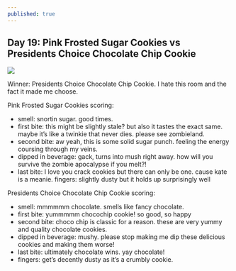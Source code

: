 ```yaml
---
published: true
---
```

## Day 19: Pink Frosted Sugar Cookies vs Presidents Choice Chocolate Chip Cookie

![]({{site.baseurl}}/media/day-19.jpeg)

Winner: Presidents Choice Chocolate Chip Cookie. I hate this room and the fact it made me choose.

Pink Frosted Sugar Cookies scoring:
- smell: snortin sugar. good times.
- first bite:  this might be slightly stale? but also it tastes the exact same. maybe it’s like a twinkie that never dies. please see zombieland.
- second bite: aw yeah, this is some solid sugar punch. feeling the energy coursing through my veins.
- dipped in beverage: gack, turns into mush right away. how will you survive the zombie apocalypse if you melt?!
- last bite: I love you crack cookies but there can only be one. cause kate is a meanie.
fingers: slightly dusty but it holds up surprisingly well

Presidents Choice Chocolate Chip Cookie scoring:
- smell: mmmmmm chocolate. smells like fancy chocolate.
- first bite:  yummmmm chocochip cookie! so good, so happy
- second bite: choco chip is classic for a reason. these are very yummy and quality chocolate cookies.
- dipped in beverage: mushy. please stop making me dip these delicious cookies and making them worse!
- last bite: ultimately chocolate wins. yay chocolate!
- fingers: get’s decently dusty as it’s a crumbly cookie.
